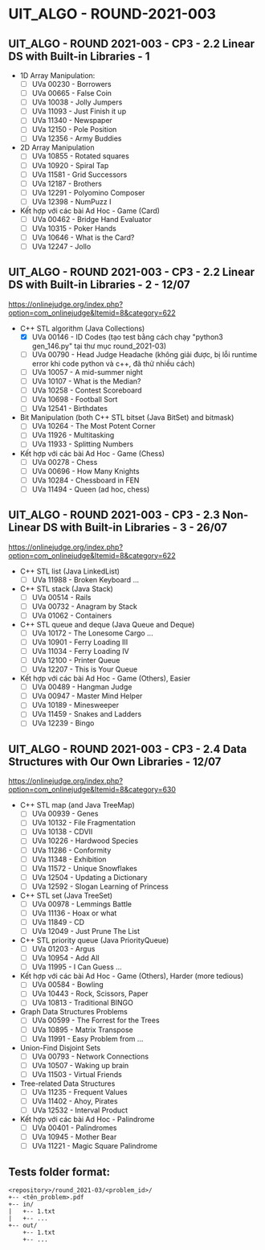 # UIT_ALGO - ROUND-2021-003

## UIT_ALGO - ROUND 2021-003 - CP3 - 2.2 Linear DS with Built-in Libraries - 1

- 1D Array Manipulation: 
  - [ ] UVa 00230 - Borrowers
  - [ ] UVa 00665 - False Coin
  - [ ] UVa 10038 - Jolly Jumpers
  - [ ] UVa 11093 - Just Finish it up
  - [ ] UVa 11340 - Newspaper
  - [ ] UVa 12150 - Pole Position
  - [ ] UVa 12356 - Army Buddies

- 2D Array Manipulation
  - [ ] UVa 10855 - Rotated squares
  - [ ] UVa 10920 - Spiral Tap
  - [ ] UVa 11581 - Grid Successors
  - [ ] UVa 12187 - Brothers
  - [ ] UVa 12291 - Polyomino Composer
  - [ ] UVa 12398 - NumPuzz I

- Kết hợp với các bài Ad Hoc - Game (Card)
  - [ ] UVa 00462 - Bridge Hand Evaluator
  - [ ] UVa 10315 - Poker Hands
  - [ ] UVa 10646 - What is the Card?
  - [ ] UVa 12247 - Jollo

## UIT_ALGO - ROUND 2021-003 - CP3 - 2.2 Linear DS with Built-in Libraries - 2 - 12/07

https://onlinejudge.org/index.php?option=com_onlinejudge&Itemid=8&category=622

- C++ STL algorithm (Java Collections)
  - [x] UVa 00146 - ID Codes (tạo test bằng cách chạy "python3 gen_146.py" tại thư mục round_2021-03)
  - [ ] UVa 00790 - Head Judge Headache (không giải được, bị lỗi runtime error khi code python và c++, đã thử nhiều cách)
  - [ ] UVa 10057 - A mid-summer night
  - [ ] UVa 10107 - What is the Median?
  - [ ] UVa 10258 - Contest Scoreboard
  - [ ] UVa 10698 - Football Sort
  - [ ] UVa 12541 - Birthdates

- Bit Manipulation (both C++ STL bitset (Java BitSet) and bitmask)
  - [ ] UVa 10264 - The Most Potent Corner
  - [ ] UVa 11926 - Multitasking
  - [ ] UVa 11933 - Splitting Numbers

- Kết hợp với các bài Ad Hoc - Game (Chess)
  - [ ] UVa 00278 - Chess
  - [ ] UVa 00696 - How Many Knights
  - [ ] UVa 10284 - Chessboard in FEN
  - [ ] UVa 11494 - Queen (ad hoc, chess)

## UIT_ALGO - ROUND 2021-003 - CP3 - 2.3 Non-Linear DS with Built-in Libraries - 3 - 26/07

https://onlinejudge.org/index.php?option=com_onlinejudge&Itemid=8&category=622

- C++ STL list (Java LinkedList)
  - [ ] UVa 11988 - Broken Keyboard ...

- C++ STL stack (Java Stack)
  - [ ] UVa 00514 - Rails
  - [ ] UVa 00732 - Anagram by Stack
  - [ ] UVa 01062 - Containers

- C++ STL queue and deque (Java Queue and Deque)
  - [ ] UVa 10172 - The Lonesome Cargo ...
  - [ ] UVa 10901 - Ferry Loading III
  - [ ] UVa 11034 - Ferry Loading IV
  - [ ] UVa 12100 - Printer Queue
  - [ ] UVa 12207 - This is Your Queue

- Kết hợp với các bài Ad Hoc - Game (Others), Easier
  - [ ] UVa 00489 - Hangman Judge
  - [ ] UVa 00947 - Master Mind Helper
  - [ ] UVa 10189 - Minesweeper
  - [ ] UVa 11459 - Snakes and Ladders
  - [ ] UVa 12239 - Bingo

## UIT_ALGO - ROUND 2021-003 - CP3 - 2.4 Data Structures with Our Own Libraries - 12/07

https://onlinejudge.org/index.php?option=com_onlinejudge&Itemid=8&category=630

- C++ STL map (and Java TreeMap)
  - [ ] UVa 00939 - Genes
  - [ ] UVa 10132 - File Fragmentation
  - [ ] UVa 10138 - CDVII
  - [ ] UVa 10226 - Hardwood Species
  - [ ] UVa 11286 - Conformity
  - [ ] UVa 11348 - Exhibition
  - [ ] UVa 11572 - Unique Snowflakes
  - [ ] UVa 12504 - Updating a Dictionary
  - [ ] UVa 12592 - Slogan Learning of Princess

- C++ STL set (Java TreeSet) 
  - [ ] UVa 00978 - Lemmings Battle
  - [ ] UVa 11136 - Hoax or what
  - [ ] UVa 11849 - CD
  - [ ] UVa 12049 - Just Prune The List

- C++ STL priority queue (Java PriorityQueue)
  - [ ] UVa 01203 - Argus
  - [ ] UVa 10954 - Add All
  - [ ] UVa 11995 - I Can Guess ...

- Kết hợp với các bài Ad Hoc - Game (Others), Harder (more tedious)
  - [ ] UVa 00584 - Bowling
  - [ ] UVa 10443 - Rock, Scissors, Paper
  - [ ] UVa 10813 - Traditional BINGO

- Graph Data Structures Problems
  - [ ] UVa 00599 - The Forrest for the Trees
  - [ ] UVa 10895 - Matrix Transpose
  - [ ] UVa 11991 - Easy Problem from ...

- Union-Find Disjoint Sets
  - [ ] UVa 00793 - Network Connections
  - [ ] UVa 10507 - Waking up brain
  - [ ] UVa 11503 - Virtual Friends

- Tree-related Data Structures
  - [ ] UVa 11235 - Frequent Values
  - [ ] UVa 11402 - Ahoy, Pirates
  - [ ] UVa 12532 - Interval Product

- Kết hợp với các bài Ad Hoc - Palindrome
  - [ ] UVa 00401 - Palindromes
  - [ ] UVa 10945 - Mother Bear
  - [ ] UVa 11221 - Magic Square Palindrome
  
## Tests folder format:
```
<repository>/round_2021-03/<problem_id>/
+-- <tên_problem>.pdf
+-- in/
|   +-- 1.txt
|   +-- ...
+-- out/
    +-- 1.txt
    +-- ...
```
